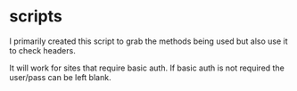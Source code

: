 # scripts
I primarily created this script to grab the methods being used but also use it to check headers.  

It will work for sites that require basic auth.  If basic auth is not required the user/pass can be left blank.  
